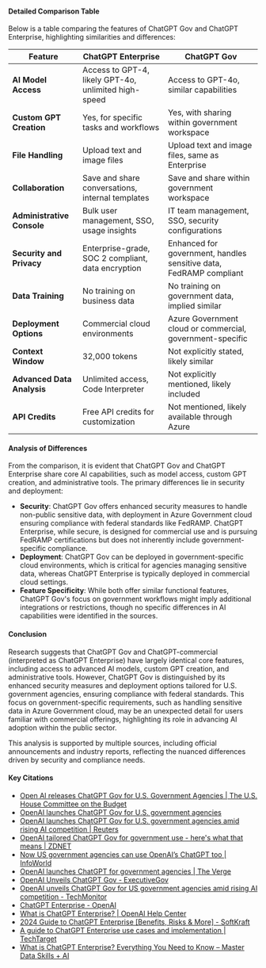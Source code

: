 #### Detailed Comparison Table

Below is a table comparing the features of ChatGPT Gov and ChatGPT Enterprise, highlighting similarities and differences:

| **Feature**                | **ChatGPT Enterprise**                               | **ChatGPT Gov**                                                    |
| -------------------------- | ---------------------------------------------------- | ------------------------------------------------------------------ |
| **AI Model Access**        | Access to GPT-4, likely GPT-4o, unlimited high-speed | Access to GPT-4o, similar capabilities                             |
| **Custom GPT Creation**    | Yes, for specific tasks and workflows                | Yes, with sharing within government workspace                      |
| **File Handling**          | Upload text and image files                          | Upload text and image files, same as Enterprise                    |
| **Collaboration**          | Save and share conversations, internal templates     | Save and share within government workspace                         |
| **Administrative Console** | Bulk user management, SSO, usage insights            | IT team management, SSO, security configurations                   |
| **Security and Privacy**   | Enterprise-grade, SOC 2 compliant, data encryption   | Enhanced for government, handles sensitive data, FedRAMP compliant |
| **Data Training**          | No training on business data                         | No training on government data, implied similar                    |
| **Deployment Options**     | Commercial cloud environments                        | Azure Government cloud or commercial, government-specific          |
| **Context Window**         | 32,000 tokens                                        | Not explicitly stated, likely similar                              |
| **Advanced Data Analysis** | Unlimited access, Code Interpreter                   | Not explicitly mentioned, likely included                          |
| **API Credits**            | Free API credits for customization                   | Not mentioned, likely available through Azure                      |

#### Analysis of Differences

From the comparison, it is evident that ChatGPT Gov and ChatGPT Enterprise share core AI capabilities, such as model access, custom GPT creation, and administrative tools. The primary differences lie in security and deployment:

- **Security**: ChatGPT Gov offers enhanced security measures to handle non-public sensitive data, with deployment in Azure Government cloud ensuring compliance with federal standards like FedRAMP. ChatGPT Enterprise, while secure, is designed for commercial use and is pursuing FedRAMP certifications but does not inherently include government-specific compliance.
- **Deployment**: ChatGPT Gov can be deployed in government-specific cloud environments, which is critical for agencies managing sensitive data, whereas ChatGPT Enterprise is typically deployed in commercial cloud settings.
- **Feature Specificity**: While both offer similar functional features, ChatGPT Gov's focus on government workflows might imply additional integrations or restrictions, though no specific differences in AI capabilities were identified in the sources.

#### Conclusion

Research suggests that ChatGPT Gov and ChatGPT-commercial (interpreted as ChatGPT Enterprise) have largely identical core features, including access to advanced AI models, custom GPT creation, and administrative tools. However, ChatGPT Gov is distinguished by its enhanced security measures and deployment options tailored for U.S. government agencies, ensuring compliance with federal standards. This focus on government-specific requirements, such as handling sensitive data in Azure Government cloud, may be an unexpected detail for users familiar with commercial offerings, highlighting its role in advancing AI adoption within the public sector.

This analysis is supported by multiple sources, including official announcements and industry reports, reflecting the nuanced differences driven by security and compliance needs.

#### Key Citations

- [Open AI releases ChatGPT Gov for U.S. Government Agencies | The U.S. House Committee on the Budget](https://budget.house.gov/press-release/open-ai-releases-chatgpt-gov-for-us-government-agencies)
- [OpenAI launches ChatGPT Gov for U.S. government agencies](https://www.cnbc.com/2025/01/28/openai-launches-chatgpt-gov-for-us-government-agencies.html)
- [OpenAI launches ChatGPT Gov for U.S. government agencies amid rising AI competition | Reuters](https://www.reuters.com/technology/artificial-intelligence/openai-launches-chatgpt-gov-us-government-agencies-amid-rising-ai-competition-2025-01-28/)
- [OpenAI tailored ChatGPT Gov for government use - here's what that means | ZDNET](https://www.zdnet.com/article/openai-tailored-chatgpt-gov-for-government-use-heres-what-that-means/)
- [Now US government agencies can use OpenAI’s ChatGPT too | InfoWorld](https://www.infoworld.com/article/3811901/now-us-government-agencies-can-use-openais-chatgpt-too.html)
- [OpenAI launches ChatGPT for government agencies | The Verge](https://www.theverge.com/news/598852/openai-chatgpt-gov-government-agencies)
- [OpenAI Unveils ChatGPT Gov - ExecutiveGov](https://executivegov.com/2025/01/openai-chatgpt-gov/)
- [OpenAI unveils ChatGPT Gov for US government agencies amid rising AI competition - TechMonitor](https://www.techmonitor.ai/digital-economy/ai-and-automation/openai-unveils-chatgpt-gov-us-government-agencies)
- [ChatGPT Enterprise - OpenAI](https://openai.com/chatgpt/enterprise)
- [What is ChatGPT Enterprise? | OpenAI Help Center](https://help.openai.com/en/articles/8265053-what-is-chatgpt-enterprise)
- [2024 Guide to ChatGPT Enterprise [Benefits, Risks & More] - SoftKraft](https://www.softkraft.co/chatgpt-enterprise/)
- [A guide to ChatGPT Enterprise use cases and implementation | TechTarget](https://www.techtarget.com/searchenterpriseai/tip/A-guide-to-ChatGPT-Enterprise-use-cases-and-implementation)
- [What is ChatGPT Enterprise? Everything You Need to Know – Master Data Skills + AI](https://blog.enterprisedna.co/what-is-chatgpt-enterprise/)
